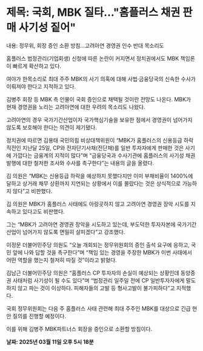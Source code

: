 # **제목: 국회, MBK 질타..."홈플러스 채권 판매 사기성 짙어"**

  내용: 정무위, 회장 증인 소환 방침…고려아연 경영권 인수 반대 목소리도

홈플러스 법정관리(기업회생) 신청에 따른 논란이 커지면서 정치권에서도 MBK 책임론이 빠르게 확산하고 있다. 

여야가 한목소리로 최대 주주 MBK의 사기 의혹에 대해 사법·금융당국의 신속한 수사가 이뤄져야 한다고 지적하고 있다. 

김병주 회장 등 MBK 측 인물이 국회 증인으로 채택될 것이란 전망도 나온다. MBK가 현재 경영권을 노리는 고려아연에 대한 우려의 목소리도 나왔다. 

고려아연의 경우 국가기간산업이자 국가핵심기술을 보유한 점에서 경영권이 넘어가지 않도록 보호해야 한다는 의견이 제기됐다. 

정치권에 따르면 김용태 국민의힘 비상대책위원이 “MBK가 홈플러스의 신용등급 하락 직전인 지난달 25일, CP와 전자단기사채(전단채)를 일반 투자자에게 판매한 것은 사기에 가깝다는 금융계의 지적이 많다”며 “금융당국과 수사기관에 홈플러스의 사기성 채권 발행에 대한 철저한 조사와 수사를 촉구한다”는 내용의 글을 올렸다. 

김 의원은 “MBK는 신용등급 하락을 예상하지 못했다지만 이미 부채비율이 1400%에 달하고 상거래 채무 상환까지 지연되는 상황에서 이를 몰랐다는 것은 상식적으로 가능하지 않다”고 비판했다. 

김 의원은 MBK가 홈플러스 사태에도 아랑곳하지 않고 고려아연 경영권 장악 시도를 지속하고 있다고도 비판했다. 

그는 “MBK가 고려아연 경영권 장악을 시도하고 있는데, 부도덕한 투자자본에 국가기간산업이 넘어가지 않도록 면밀히 살피겠다”고 강조했다. 

이정문 더불어민주당 의원도 “오늘 개회되는 정무위원회의 증인 출석 요구에 응하고, 국민 앞에 나와 답할 것을 촉구한다”며 “책임 있는 경영을 주장한 MBK가 이번 사태에서 어떤 역할을 했는지 철저히 따질 것”이라고 밝혔다. 

김남근 더불어민주당 의원은 “홈플러스 CP 투자자의 손실이 예상되는 상황인데 동양증권 사태처럼 사기성이 될 수도 있다”며 “법정관리 일주일 전에 CP 일반투자자에게 말도 하지 않고 파는 것이 이상하다. 피해자들의 고발 등 형사고발이 불가피하다”고 지적했다. 

국회 정무위원회는 다음 주 홈플러스 사태 관련해 최대 주주인 MBK를 대상으로 긴급 현안 질의를 진행할 예정이다. 

이를 위해 김병주 MBK파트너스 회장을 증인으로 소환할 방침이다.

  **날짜: 2025년 03월 11일 오후 5시 18분**